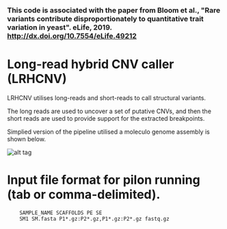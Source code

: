 ### This code is associated with the paper from Bloom et al., "Rare variants contribute disproportionately to quantitative trait variation in yeast". eLife, 2019. http://dx.doi.org/10.7554/eLife.49212
# Long-read hybrid CNV caller (LRHCNV)

LRHCNV utilises long-reads and short-reads to call structural variants. 

The long reads are used to uncover a set of putative CNVs, and then the short reads are used to provide support for the extracted breakpoints.

Simplied version of the pipeline utilised a moleculo genome assembly is shown below.

![alt tag](https://raw.githubusercontent.com/theboocock/long_read_cnv/master/img/LRCNV_pipeline.png)
 
# Input file format for pilon running (tab or comma-delimited).

```
    SAMPLE_NAME SCAFFOLDS PE SE
    SM1 SM.fasta P1*.gz:P2*.gz,P1*.gz:P2*.gz fastq.gz
```

